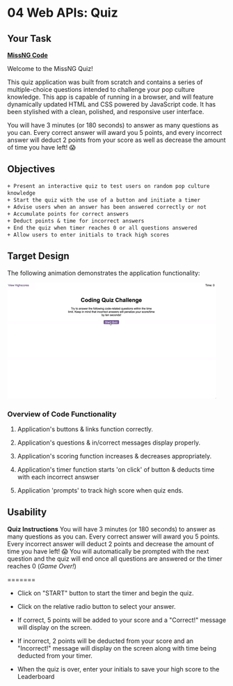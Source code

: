 # 04 Web APIs: Quiz

## Your Task

**[MissNG Code](https://missng-git.github.io/Quiz/)**

Welcome to the MissNG Quiz!

This quiz application was built from scratch and contains a series of multiple-choice questions intended to challenge your pop culture knowledge. This app is capable of running in a browser, and will feature dynamically updated HTML and CSS powered by JavaScript code. It has been stylished with a clean, polished, and responsive user interface. 

You will have 3 minutes (or 180 seconds) to answer as many questions as you can. Every correct answer will award you 5 points, and every incorrect answer will deduct 2 points from your score as well as decrease the amount of time you have left! 😱

## Objectives

```
+ Present an interactive quiz to test users on random pop culture knowledge
+ Start the quiz with the use of a button and initiate a timer
+ Advise users when an answer has been answered correctly or not
+ Accumulate points for correct answers
+ Deduct points & time for incorrect answers
+ End the quiz when timer reaches 0 or all questions answered
+ Allow users to enter initials to track high scores

```

## Target Design

The following animation demonstrates the application functionality:

![code quiz](./Assets/04-web-apis-homework-demo.gif)


### Overview of Code Functionality

1. Application's buttons & links function correctly.

2. Application's questions & in/correct messages display properly.

3. Application's scoring function increases & decreases appropriately.

4. Application's timer function starts 'on click' of button & deducts time with each incorrect answser

5. Application 'prompts' to track high score when quiz ends.

## Usability

**Quiz Instructions** 
You will have 3 minutes (or 180 seconds) to answer as many questions as you can. Every correct answer will award you 5 points. Every incorrect answer will deduct 2 points and decrease the amount of time you have left! 😱
You will automatically be prompted with the next question and the quiz will end once all questions are answered or the timer reaches 0 (_Game Over!_)

=======

* Click on "START" button to start the timer and begin the quiz.

* Click on the relative radio button to select your answer.

* If correct, 5 points will be added to your score and a "Correct!" message will display on the screen.

* If incorrect, 2 points will be deducted from your score and an "Incorrect!" message will display on the screen along with time being deducted from your timer.

* When the quiz is over, enter your initials to save your high score to the Leaderboard